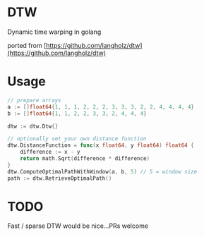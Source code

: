 # DTW

Dynamic time warping in golang

ported from [https://github.com/langholz/dtw](https://github.com/langholz/dtw)

# Usage

```go
// prepare arrays
a := []float64{1, 1, 1, 2, 2, 2, 3, 3, 3, 2, 2, 4, 4, 4, 4}
b := []float64{1, 1, 2, 2, 3, 3, 2, 4, 4, 4}

dtw := dtw.Dtw{}

// optionally set your own distance function
dtw.DistanceFunction = func(x float64, y float64) float64 {
    difference := x - y
    return math.Sqrt(difference * difference)
}
dtw.ComputeOptimalPathWithWindow(a, b, 5) // 5 = window size
path := dtw.RetrieveOptimalPath()
```

# TODO

Fast / sparse DTW would be nice...PRs welcome